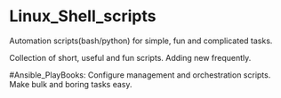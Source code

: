 # Linux_Shell_scripts
Automation scripts(bash/python) for simple, fun and complicated tasks.

Collection of short, useful and fun scripts.
Adding new frequently.

#Ansible_PlayBooks:
Configure management and orchestration scripts. Make bulk and boring tasks easy. 